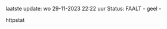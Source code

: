 laatste update: 
wo 29-11-2023 22:22   uur 
Status: FAALT - geel - 
<div class="service Y">httpstat</div>